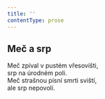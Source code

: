 ```yaml
---
title: ''
contentType: prose
---
```


## Meč a srp

Meč zpíval v pustém vřesovišti,  
srp na úrodném poli.  
Meč strašnou písní smrti sviští,  
ale srp nepovolí.

